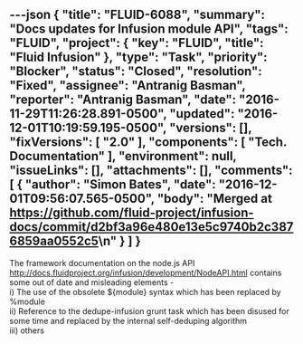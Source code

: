 ---json
{
  "title": "FLUID-6088",
  "summary": "Docs updates for Infusion module API",
  "tags": "FLUID",
  "project": {
    "key": "FLUID",
    "title": "Fluid Infusion"
  },
  "type": "Task",
  "priority": "Blocker",
  "status": "Closed",
  "resolution": "Fixed",
  "assignee": "Antranig Basman",
  "reporter": "Antranig Basman",
  "date": "2016-11-29T11:26:28.891-0500",
  "updated": "2016-12-01T10:19:59.195-0500",
  "versions": [],
  "fixVersions": [
    "2.0"
  ],
  "components": [
    "Tech. Documentation"
  ],
  "environment": null,
  "issueLinks": [],
  "attachments": [],
  "comments": [
    {
      "author": "Simon Bates",
      "date": "2016-12-01T09:56:07.565-0500",
      "body": "Merged at <https://github.com/fluid-project/infusion-docs/commit/d2bf3a96e480e13e5c9740b2c3876859aa0552c5>\n"
    }
  ]
}
---
The framework documentation on the node.js API <http://docs.fluidproject.org/infusion/development/NodeAPI.html> contains some out of date and misleading elements - \
i) The use of the obsolete ${module} syntax which has been replaced by %module\
ii) Reference to the dedupe-infusion grunt task which has been disused for some time and replaced by the internal self-deduping algorithm\
iii) others

        